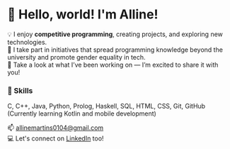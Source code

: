 # 👋 Hello, world! I'm Alline! 

💡 I enjoy **competitive programming**, creating projects, and exploring new technologies.  
🌱 I take part in initiatives that spread programming knowledge beyond the university and promote gender equality in tech.  
📂 Take a look at what I’ve been working on — I’m excited to share it with you!

### 🔧 Skills  
C, C++, Java, Python, Prolog, Haskell, SQL, HTML, CSS, Git, GitHub  
(Currently learning Kotlin and mobile development)

📫 allinemartins0104@gmail.com  
💻 Let's connect on [LinkedIn](https://www.linkedin.com/in/alline-martins-573ba7244/) too!
